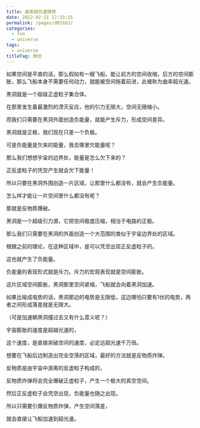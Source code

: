 ```yaml
---
title: 曲率超光速猜想
date: 2022-02-21 17:33:15
permalink: /pages/d031b2/
categories:
  - fun
  - universe
tags:
  - universe
titleTag: 原创 
---
```

如果空间是平直的话，那么假如有一艘飞船，能让前方的空间收缩，后方的空间膨胀，那么飞船本身不需要任何动力，就能被空间拖着前进，此被称为曲率超光速。

 

黑洞就是一个超级正虚粒子集合体。

在那里发生着最激烈的湮灭反应，他的引力无限大，空间无限缩小。

 

而我们只需要在黑洞外面创造负能量，就能产生斥力，形成空间差异。

黑洞就是正极，我们现在只差一个负极。

可是负能量是欠来的能量，我去哪里欠能量呢？

那么我们想想宇宙的边界处，能量是怎么欠下来的？

 

正反虚粒子的凭空产生就会欠下能量！

所以只要在黑洞外围创造一片区域，让那里什么都没有，就会产生负能量。

怎么样才能让一片空间里什么都没有呢？

那就是反物质爆破。

 

黑洞是一个超级引力源，它把空间极度压缩，相当于电路的正极。

那么我们只需要在黑洞的外面创造一个大范围的类似于宇宙边界处的区域。

根据之前的理论，在这种区域中，是可以凭空出现正反虚粒子的。

这也就产生了负能量。

 

负能量的表现形式就是斥力。斥力的宏观表现就是空间膨胀。

 

这片区域空间膨胀，黑洞那里空间紧缩，飞船就会向着黑洞加速。

如果比喻成电势的话，黑洞那边的电势是无限低，这边哪怕只要有1伏的电势，两者之间形成落差就是无限大。

（可是加速朝黑洞撞过去又有什么意义呢？）

 

宇宙膨胀的速度是超越光速的，

这个速度，是直接突破空间的速度，必定远超光速千万倍。

想要在飞船后边制造出完全空荡的区域，最好的方法就是反物质炸弹。

 

反物质是由宇宙中游离的反虚粒子构成的，

反物质炸弹将会完全爆破正虚粒子，产生一个极大的真空空间。

然后正反虚粒子会凭空出现，负能量也随之出现。

所以只需要引爆反物质炸弹，产生空间落差，

就会直接让飞船加速到超光速。

 